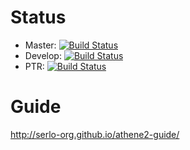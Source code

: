 # Status
* Master: [![Build Status](https://magnum.travis-ci.com/serlo-org/athene2.png?token=gtodfPz6nLDS6xphYxdJ&branch=master)](https://magnum.travis-ci.com/serlo-org/athene2)
* Develop: [![Build Status](https://magnum.travis-ci.com/serlo-org/athene2.png?token=gtodfPz6nLDS6xphYxdJ&branch=develop)](https://magnum.travis-ci.com/serlo-org/athene2)
* PTR: [![Build Status](https://magnum.travis-ci.com/serlo-org/athene2.png?token=gtodfPz6nLDS6xphYxdJ&branch=ptr)](https://magnum.travis-ci.com/serlo-org/athene2)

# Guide

http://serlo-org.github.io/athene2-guide/